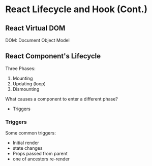 # React Lifecycle and Hook (Cont.)

## React Virtual DOM

DOM: Document Object Model

## React Component's Lifecycle

Three Phases:

1. Mounting
2. Updating (loop)
3. Dismounting

What causes a component to enter a different phase?

- Triggers

### Triggers

Some common triggers:

- Initial render
- state changes
- Props passed from parent
- one of ancestors re-render
